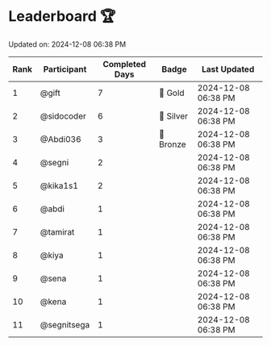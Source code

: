 # Leaderboard 🏆

Updated on: 2024-12-08 06:38 PM

| Rank | Participant       | Completed Days | Badge      | Last Updated         |
|------|-------------------|----------------|------------|----------------------|
| 1    | @gift             | 7              | 🏅 Gold     | 2024-12-08 06:38 PM |
| 2    | @sidocoder        | 6              | 🥈 Silver   | 2024-12-08 06:38 PM |
| 3    | @Abdi036          | 3              | 🥉 Bronze   | 2024-12-08 06:38 PM |
| 4    | @segni            | 2              |            | 2024-12-08 06:38 PM |
| 5    | @kika1s1          | 2              |            | 2024-12-08 06:38 PM |
| 6    | @abdi             | 1              |            | 2024-12-08 06:38 PM |
| 7    | @tamirat          | 1              |            | 2024-12-08 06:38 PM |
| 8    | @kiya             | 1              |            | 2024-12-08 06:38 PM |
| 9    | @sena             | 1              |            | 2024-12-08 06:38 PM |
| 10   | @kena             | 1              |            | 2024-12-08 06:38 PM |
| 11   | @segnitsega       | 1              |            | 2024-12-08 06:38 PM |
